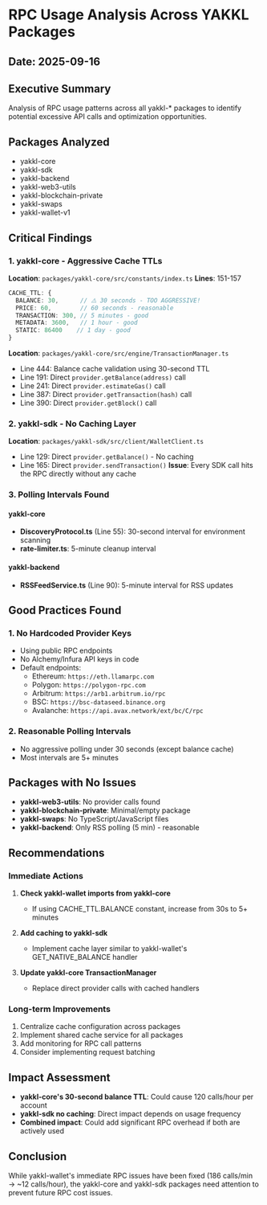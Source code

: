 # RPC Usage Analysis Across YAKKL Packages

## Date: 2025-09-16

## Executive Summary
Analysis of RPC usage patterns across all yakkl-* packages to identify potential excessive API calls and optimization opportunities.

## Packages Analyzed
- yakkl-core
- yakkl-sdk
- yakkl-backend
- yakkl-web3-utils
- yakkl-blockchain-private
- yakkl-swaps
- yakkl-wallet-v1

## Critical Findings

### 1. yakkl-core - Aggressive Cache TTLs
**Location**: `packages/yakkl-core/src/constants/index.ts`
**Lines**: 151-157
```typescript
CACHE_TTL: {
  BALANCE: 30,      // ⚠️ 30 seconds - TOO AGGRESSIVE!
  PRICE: 60,        // 60 seconds - reasonable
  TRANSACTION: 300, // 5 minutes - good
  METADATA: 3600,   // 1 hour - good
  STATIC: 86400    // 1 day - good
}
```

**Location**: `packages/yakkl-core/src/engine/TransactionManager.ts`
- Line 444: Balance cache validation using 30-second TTL
- Line 191: Direct `provider.getBalance(address)` call
- Line 241: Direct `provider.estimateGas()` call
- Line 387: Direct `provider.getTransaction(hash)` call
- Line 390: Direct `provider.getBlock()` call

### 2. yakkl-sdk - No Caching Layer
**Location**: `packages/yakkl-sdk/src/client/WalletClient.ts`
- Line 129: Direct `provider.getBalance()` - No caching
- Line 165: Direct `provider.sendTransaction()`
**Issue**: Every SDK call hits the RPC directly without any cache

### 3. Polling Intervals Found

#### yakkl-core
- **DiscoveryProtocol.ts** (Line 55): 30-second interval for environment scanning
- **rate-limiter.ts**: 5-minute cleanup interval

#### yakkl-backend
- **RSSFeedService.ts** (Line 90): 5-minute interval for RSS updates

## Good Practices Found

### 1. No Hardcoded Provider Keys
- Using public RPC endpoints
- No Alchemy/Infura API keys in code
- Default endpoints:
  - Ethereum: `https://eth.llamarpc.com`
  - Polygon: `https://polygon-rpc.com`
  - Arbitrum: `https://arb1.arbitrum.io/rpc`
  - BSC: `https://bsc-dataseed.binance.org`
  - Avalanche: `https://api.avax.network/ext/bc/C/rpc`

### 2. Reasonable Polling Intervals
- No aggressive polling under 30 seconds (except balance cache)
- Most intervals are 5+ minutes

## Packages with No Issues
- **yakkl-web3-utils**: No provider calls found
- **yakkl-blockchain-private**: Minimal/empty package
- **yakkl-swaps**: No TypeScript/JavaScript files
- **yakkl-backend**: Only RSS polling (5 min) - reasonable

## Recommendations

### Immediate Actions
1. **Check yakkl-wallet imports from yakkl-core**
   - If using CACHE_TTL.BALANCE constant, increase from 30s to 5+ minutes

2. **Add caching to yakkl-sdk**
   - Implement cache layer similar to yakkl-wallet's GET_NATIVE_BALANCE handler

3. **Update yakkl-core TransactionManager**
   - Replace direct provider calls with cached handlers

### Long-term Improvements
1. Centralize cache configuration across packages
2. Implement shared cache service for all packages
3. Add monitoring for RPC call patterns
4. Consider implementing request batching

## Impact Assessment
- **yakkl-core's 30-second balance TTL**: Could cause 120 calls/hour per account
- **yakkl-sdk no caching**: Direct impact depends on usage frequency
- **Combined impact**: Could add significant RPC overhead if both are actively used

## Conclusion
While yakkl-wallet's immediate RPC issues have been fixed (186 calls/min → ~12 calls/hour), the yakkl-core and yakkl-sdk packages need attention to prevent future RPC cost issues.